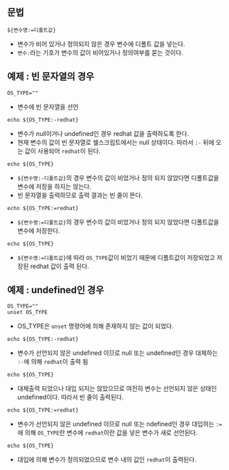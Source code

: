 ## 문법
```
${변수명:=디폴트값}
```
- 변수가 비어 있거나 정의되지 않은 경우 변수에 디폴트 값을 넣는다.
- `변수:`라는 기호가 변수의 값이 비어있거나 정의여부를 묻는 것이다. 


## 예제 : 빈 문자열의 경우
```
OS_TYPE=""
```
- 변수에 빈 문자열을 선언

```
echo ${OS_TYPE:-redhat}
```
- 변수가 null이거나 undefined인 경우 redhat 값을 출력하도록 한다.
- 현재 변수의 값이 빈 문자열로 쉘스크립트에서는 null 상태이다. 따라서 `:-` 뒤에 오는 값이 사용되어 `redhat`이 된다.

```
echo ${OS_TYPE}
```
- `${변수명:-디폴트값}`의 경우 변수의 값이 비었거나 정의 되지 않았다면 디폴트값을 변수에 저장을 하지는 않는다.
- 빈 문자열을 출력하므로 출력 결과는 빈 줄이 뜬다.

```
echo ${OS_TYPE:=redhat}
```
- `${변수명:=디폴트값}`의 경우  변수의 값이 비었거나 정의 되지 않았다면 디폴트값을 변수에 저장한다.

```
echo ${OS_TYPE}
```
- `${변수명:=디폴트값}`에 따라 `OS_TYPE`값이 비었기 때문에 디폴트값이 저장되었고 저장된 redhat 값이 출력 된다.


## 예제 : undefined인 경우
```
OS_TYPE=""
unset OS_TYPE
```
- OS_TYPE은 `unset` 명령어에 의해 존재하지 않는 값이 되었다.

```
echo ${OS_TYPE:-redhat}
```
- 변수가 선언되지 않은 undefined 이므로 null 또는 undefined인 경우 대체하는 `:-`에 의해 `redhat`이 출력 됨

```
echo ${OS_TYPE}
```
- 대체출력 되었으나 대입 되지는 않았으므로 여전히 변수는 선언되지 않은 상태인 undefined이다. 따라서 빈 줄이 출력된다.

```
echo ${OS_TYPE:=redhat}
```
- 변수가 선언되지 않은 undefined 이므로 null 또는 ndefined인 경우 대입하는 `:=`애 의해 `OS_TYPE`란 변수에 `redhat`이란 값을 넣은 변수가 새로 선언된다.

```
echo ${OS_TYPE}
```
- 대입에 의해 변수가 정의되었으므로 변수 내의 값인 `redhat`이 출력된다.